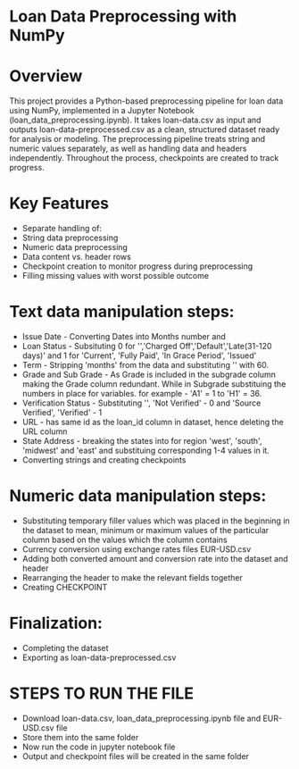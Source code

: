 # Loan Data Preprocessing with NumPy

# Overview

This project provides a Python-based preprocessing pipeline for loan data using NumPy, implemented in a Jupyter Notebook (loan_data_preprocessing.ipynb).
It takes loan-data.csv as input and outputs loan-data-preprocessed.csv as a clean, structured dataset ready for analysis or modeling.
The preprocessing pipeline treats string and numeric values separately, as well as handling data and headers independently. Throughout the process, checkpoints are created to track progress.

# Key Features
- Separate handling of:
- String data preprocessing
- Numeric data preprocessing
- Data content vs. header rows
- Checkpoint creation to monitor progress during preprocessing
- Filling missing values with worst possible outcome
 
# Text data manipulation steps:
- Issue Date - Converting Dates into Months number and 
- Loan Status - Subsituting 0 for '','Charged Off','Default','Late(31-120 days)' and 1 for 'Current', 'Fully Paid', 'In Grace Period', 'Issued'
- Term - Stripping 'months' from the data and substituting '' with 60.
- Grade and Sub Grade - As Grade is included in the subgrade column making the Grade column redundant. While in Subgrade substituing the numbers in place for variables. for example - 'A1' = 1 to 'H1' = 36. 
- Verification Status - Substituting '', 'Not Verified' - 0 and 'Source Verified', 'Verified' - 1
- URL - has same id as the loan_id column in dataset, hence deleting the URL column
- State Address - breaking the states into for region 'west', 'south', 'midwest' and 'east' and substituing corresponding 1-4 values in it.
- Converting strings and creating checkpoints

# Numeric data manipulation steps:
- Substituting temporary filler values which was placed in the beginning in the dataset to mean, minimum or maximum values of the particular column based on the values which the column contains
- Currency conversion using exchange rates files EUR-USD.csv
- Adding both converted amount and conversion rate into the dataset and header
- Rearranging the header to make the relevant fields together
- Creating CHECKPOINT

# Finalization:
- Completing the dataset
- Exporting as loan-data-preprocessed.csv

# STEPS TO RUN THE FILE
- Download loan-data.csv, loan_data_preprocessing.ipynb file and EUR-USD.csv file 
- Store them into the same folder 
- Now run the code in jupyter notebook file 
- Output and checkpoint files will be created in the same folder
